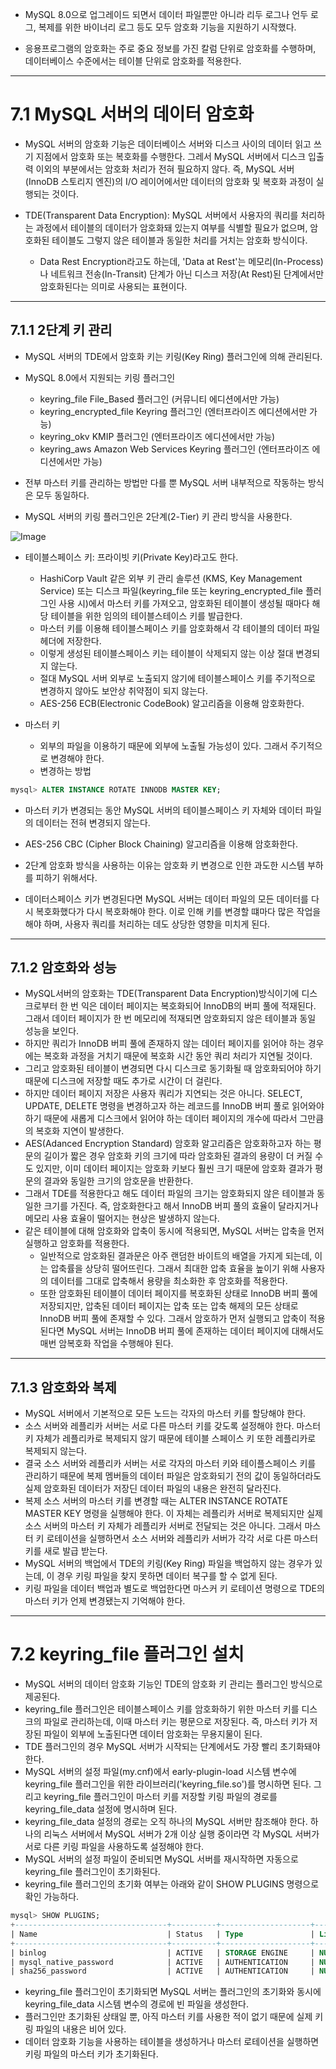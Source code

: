 - MySQL 8.0으로 업그레이드 되면서 데이터 파일뿐만 아니라 리두 로그나 언두 로그, 복제를 위한 바이너리 로그 등도 모두 암호화 기능을 지원하기 시작했다.

- 응용프로그램의 암호화는 주로 중요 정보를 가진 칼럼 단위로 암호화를 수행하며, 데이터베이스 수준에서는 테이블 단위로 암호화를 적용한다.
---
# 7.1 MySQL 서버의 데이터 암호화
- MySQL 서버의 암호화 기능은 데이터베이스 서버와 디스크 사이의 데이터 읽고 쓰기 지점에서 암호화 또는 복호화를 수행한다. 그레서 MySQL 서버에서 디스크 입출력 이외의 부분에서는 암호화 처리가 전혀 필요하지 않다. 즉, MySQL 서버(InnoDB 스토리지 엔진)의 I/O 레이어에서만 데이터의 암호화 및 복호화 과정이 실행되는 것이다.

- TDE(Transparent Data Encryption): MySQL 서버에서 사용자의 쿼리를 처리하는 과정에서 테이블의 데이터가 암호화돼 있는지 여부를 식별할 필요가 없으며, 암호화된 테이블도 그렇지 않은 테이블과 동일한 처리를 거치는 암호화 방식이다.

  - Data Rest Encryption라고도 하는데, 'Data at Rest'는 메모리(In-Process)나 네트워크 전송(In-Transit) 단계가 아닌 디스크 저장(At Rest)된 단계에서만 암호화된다는 의미로 사용되는 표현이다.
---
## 7.1.1 2단계 키 관리
- MySQL 서버의 TDE에서 암호화 키는 키링(Key Ring) 플러그인에 의해 관리된다.

- MySQL 8.0에서 지원되는 키링 플러그인
  - keyring_file File_Based 플러그인 (커뮤니티 에디션에서만 가능)
  - keyring_encrypted_file Keyring 플러그인 (엔터프라이즈 에디션에서만 가능)
  - keyring_okv KMIP 플러그인 (엔터프라이즈 에디션에서만 가능)
  - keyring_aws Amazon Web Services Keyring 플러그인 (엔터프라이즈 에디션에서만 가능)

- 전부 마스터 키를 관리하는 방법만 다를 뿐 MySQL 서버 내부적으로 작동하는 방식은 모두 동일하다.

- MySQL 서버의 키링 플러그인은 2단계(2-Tier) 키 관리 방식을 사용한다.

![Image](https://github.com/user-attachments/assets/b0aec278-5c6f-4384-959d-7ef40616c538)

- 테이블스페이스 키: 프라이빗 키(Private Key)라고도 한다.
  - HashiCorp Vault 같은 외부 키 관리 솔루션 (KMS, Key Management Service) 또는 디스크 파일(keyring_file 또는 keyring_encrypted_file 플러그인 사용 시)에서 마스터 키를 가져오고, 암호화된 테이블이 생성될 때마다 해당 테이블을 위한 임의의 테이블스테이스 키를 발급한다.
  - 마스터 키를 이용해 테이블스페이스 키를 암호화해서 각 테이블의 데이터 파일 헤더에 저장한다.
  - 이렇게 생성된 테이블스페이스 키는 테이블이 삭제되지 않는 이상 절대 변경되지 않는다.
  - 절대 MySQL 서버 외부로 노출되지 않기에 테이블스페이스 키를 주기적으로 변경하지 않아도 보안상 취약점이 되지 않는다.
  - AES-256 ECB(Electronic CodeBook) 알고리즘을 이용해 암호화한다.

- 마스터 키
  - 외부의 파일을 이용하기 때문에 외부에 노출될 가능성이 있다. 그래서 주기적으로 변경해야 한다.
  - 변경하는 방법

```sql
mysql> ALTER INSTANCE ROTATE INNODB MASTER KEY;
```

  - 마스터 키가 변경되는 동안 MySQL 서버의 테이블스페이스 키 자체와 데이터 파일의 데이터는 전혀 변경되지 않는다.
  - AES-256 CBC (Cipher Block Chaining) 알고리즘을 이용해 암호화한다.

- 2단계 암호화 방식을 사용하는 이유는 암호화 키 변경으로 인한 과도한 시스템 부하를 피하기 위해서다.
- 데이터스페이스 키가 변경된다면 MySQL 서버는 데이터 파일의 모든 데이터를 다시 복호화했다가 다시 복호화해야 한다. 이로 인해 키를 변경할 떄마다 많은 작업을 해야 하며, 사용자 쿼리를 처리하는 데도 상당한 영향을 미치게 된다.
---
## 7.1.2 암호화와 성능
- MySQL서버의 암호화는 TDE(Transparent Data Encryption)방식이기에 디스크로부터 한 번 익은 데이터 페이지는 복호화되어 InnoDB의 버피 풀에 적재된다. 그래서 데이터 페이지가 한 번 메모리에 적재되면 암호화되지 않은 테이블과 동일 성능을 보인다.
- 하지만 쿼리가 InnoDB 버피 풀에 존재하지 않는 데이터 페이지를 읽어야 하는 경우에는 복호화 과정을 거치기 때문에 복호화 시간 동안 쿼리 처리가 지연될 것이다.
- 그리고 암호화된 테이블이 변경되면 다시 디스크로 동기화될 때 암호화되어야 하기 때문에 디스크에 저장할 때도 추가로 시간이 더 걸린다.
- 하지만 데이터 페이지 저장은 사용자 쿼리가 지연되는 것은 아니다. SELECT, UPDATE, DELETE 명령을 변경하고자 하는 레코드를 InnoDB 버피 풀로 읽어와야 하기 때문에 새롭게 디스크에서 읽어야 하는 데이터 페이지의 개수에 따라서 그만큼의 복호화 지연이 발생한다.
- AES(Adanced Encryption Standard) 암호화 알고리즘은 암호화하고자 하는 평문의 길이가 짧은 경우 암호화 키의 크기에 따라 암호화된 결과의 용량이 더 커질 수도 있지만, 이미 데이터 페이지는 암호화 키보다 훨씬 크기 때문에 암호화 결과가 평문의 결과와 동일한 크기의 암호문을 반환한다.
- 그래서 TDE를 적용한다고 해도 데이터 파일의 크기는 암호화되지 않은 테이블과 동일한 크기를 가진다. 즉, 암호화한다고 해서 InnoDB 버피 풀의 효율이 달라지거나 메모리 사용 효율이 떨어지는 현상은 발생하지 않는다.
- 같은 테이블에 대해 암호화와 압축이 동시에 적용되면, MySQL 서버는 압축을 먼저 실행하고 암호화를 적용한다.
  - 일반적으로 암호화된 결과문은 아주 랜덤한 바이트의 배열을 가지게 되는데, 이는 압축률을 상당히 떨어뜨린다. 그래서 최대한 압축 효율을 높이기 위해 사용자의 데이터를 그대로 압축해서 용량을 최소화한 후 암호화를 적용한다.
  - 또한 암호화된 테이블이 데이터 페이지를 복호화된 상태로 InnoDB 버피 풀에 저장되지만, 압축된 데이터 페이지는 압축 또는 압축 해제의 모든 상태로 InnoDB 버피 풀에 존재할 수 있다. 그래서 암호하가 먼저 실행되고 압축이 적용된다면 MySQL 서버는 InnoDB 버피 풀에 존재하는 데이터 페이지에 대해서도 매번 암복호화 작업을 수행해야 된다.
---
## 7.1.3 암호화와 복제
- MySQL 서버에서 기본적으로 모든 노드는 각자의 마스터 키를 할당해야 한다.
- 소스 서버와 레플리카 서버는 서로 다른 마스터 키를 갖도록 설정해야 한다. 마스터 키 자체가 레플리카로 복제되지 않기 때문에 테이블 스페이스 키 또한 레플리카로 복제되지 않는다.
- 결국 소스 서버와 레플리카 서버는 서로 각자의 마스터 키와 테이플스페이스 키를 관리하기 때문에 복제 멤버들의 데이터 파일은 암호화되기 전의 값이 동일하더라도 실제 암호화된 데이터가 저장딘 데이터 파일의 내용은 완전히 달라진다.
- 복제 소스 서버의 마스터 키를 변경할 때는 ALTER INSTANCE ROTATE MASTER KEY 명령을 실행해야 한다. 이 자체는 레플리카 서버로 복제되지만 실제 소스 서버의 마스터 키 자체가 레플리카 서버로 전달되는 것은 아니다. 그래서 마스터 키 로테이션을 실행하면서 소스 서버와 레플리카 서버가 각각 서로 다른 마스터 키를 새로 발급 받는다.
- MySQL 서버의 백업에서 TDE의 키링(Key Ring) 파일을 백업하지 않는 경우가 있는데, 이 경우 키링 파일을 찾지 못하면 데이터 복구를 할 수 없게 된다.
- 키링 파일을 데이터 백업과 별도로 백업한다면 마스커 키 로테이션 명령으로 TDE의 마스터 키가 언제 변경됐는지 기억해야 한다.
---
# 7.2 keyring_file 플러그인 설치
- MySQL 서버의 데이터 암호화 기능인 TDE의 암호화 키 관리는 플러그인 방식으로 제공된다.
- keyring_file 플러그인은 테이블스페이스 키를 암호화하기 위한 마스터 키를 디스크의 파일로 관리하는데, 이때 마스터 키는 평문으로 저장된다. 즉, 마스터 키가 저장된 파일이 외부에 노출된다면 데이터 암호화는 무용지물이 된다.
- TDE 플러그인의 경우 MySQL 서버가 시작되는 단계에서도 가장 빨리 초기화돼야 한다.
- MySQL 서버의 설정 파일(my.cnf)에서 early-plugin-load 시스템 변수에 keyring_file 플러그인을 위한 라이브러리('keyring_file.so')를 명시하면 된다. 그리고 keyring_file 플러그인이 마스터 키를 저장할 키링 파일의 경로를 keyring_file_data 설정에 명시하며 된다.
- keyring_file_data 설정의 경로는 오직 하나의 MySQL 서버만 참조해야 한다. 하나의 리눅스 서버에서 MySQL 서버가 2개 이상 실행 중이라면 각 MySQL 서버가 서로 다른 키링 파일을 사용하도록 설정해야 한다.
- MySQL 서버의 설정 파일이 준비되면 MySQL 서버를 재시작하면 자동으로 keyring_file 플러그인이 초기화된다.
- keyring_file 플러그인의 초기화 여부는 아래와 같이 SHOW PLUGINS 명령으로 확인 가능하다.

```sql
mysql> SHOW PLUGINS;
+----------------------------------+----------+--------------------+---------+---------+
| Name                             | Status   | Type               | Library | License |
+----------------------------------+----------+--------------------+---------+---------+
| binlog                           | ACTIVE   | STORAGE ENGINE     | NULL    | GPL     |
| mysql_native_password            | ACTIVE   | AUTHENTICATION     | NULL    | GPL     |
| sha256_password                  | ACTIVE   | AUTHENTICATION     | NULL    | GPL     |
```

- keyring_file 플러그인이 초기화되면 MySQL 서버는 플러그인의 초기화와 동시에 keyring_file_data 시스템 변수의 경로에 빈 파일을 생성한다.
- 플러그인만 초기화된 상태일 뿐, 아직 마스터 키를 사용한 적이 없기 때문에 실제 키링 파일의 내용은 비어 있다.
- 데이터 암호화 기능을 사용하는 테이블을 생성하거나 마스터 로테이션을 실행하면 키링 파일의 마스터 키가 초기화된다.
